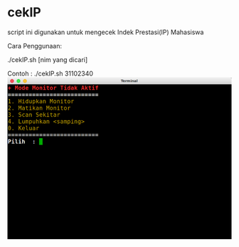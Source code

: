 # cekIP
script ini digunakan  untuk mengecek Indek Prestasi(IP) Mahasiswa

Cara Penggunaan:

./cekIP.sh [nim yang dicari]


Contoh :
./cekIP.sh 31102340
![alt text](https://github.com/arta678/bowo/blob/master/gambar/menu1.png)
